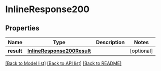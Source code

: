 # InlineResponse200

## Properties
Name | Type | Description | Notes
------------ | ------------- | ------------- | -------------
**result** | [**InlineResponse200Result**](InlineResponse200Result.md) |  | [optional] 

[[Back to Model list]](../README.md#documentation-for-models) [[Back to API list]](../README.md#documentation-for-api-endpoints) [[Back to README]](../README.md)

